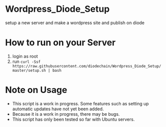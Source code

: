 # Wordpress_Diode_Setup
setup a new server and make a wordpress site and publish on diode

# How to run on your Server
1. login as root
2. run `curl -Ssf https://raw.githubusercontent.com/diodechain/Wordpress_Diode_Setup/master/setup.sh | bash`

# Note on Usage
* This script is a work in progress. Some features such as setting up automatic updates have not yet been added.
* Because it is a work in progress, there may be bugs.
* This script has only been tested so far with Ubuntu servers. 
